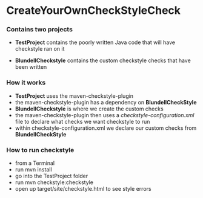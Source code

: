 CreateYourOwnCheckStyleCheck
============================

<h3>Contains two projects</h3>

 - **TestProject** contains the poorly written Java code that will have checkstyle ran on it

 - **BlundellCheckstyle** contains the custom checkstyle checks that have been written

<h3>How it works</h3>

 - **TestProject** uses the maven-checkstyle-plugin
 - the maven-checkstyle-plugin has a dependency on **BlundellCheckStyle**
 - **BlundellCheckstyle** is where we create the custom checks
 - the maven-checkstyle-plugin then uses a *checkstyle-configuration.xml* file to declare what checks we want checkstyle to run
 - within checkstyle-configuration.xml we declare our custom checks from **BlundellCheckStyle**


<h3>How to run checkstyle</h3>

 - from a Terminal
 - run mvn install
 - go into the TestProject folder
 - run mvn checkstyle:checkstyle
 - open up target/site/checkstyle.html to see style errors